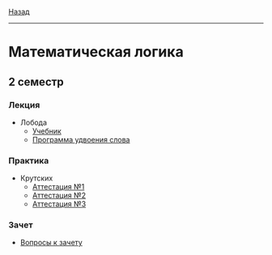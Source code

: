 [Назад](../../README.md)
***
# Математическая логика

## 2 семестр

### Лекция
+ Лобода
  + [Учебник](https://github.com/user-attachments/files/20629538/default.pdf)
  + [Программа удвоения слова]()

### Практика
+ Крутских
  + [Аттестация №1](mathlogic-att-1-fact.md)
  + [Аттестация №2](mathlogic-att-2-fact.md)
  + [Аттестация №3](mathlogic-att-3-fact.md)


### Зачет
+ [Вопросы к зачету](mathlogic-zachet-questions.md)

